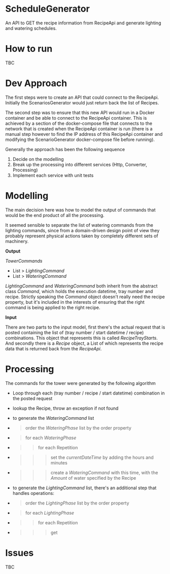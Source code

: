 # ScheduleGenerator
An API to GET the recipe information from RecipeApi and generate lighting and watering schedules.

# How to run
TBC

# Dev Approach
The first steps were to create an API that could connect to the RecipeApi. Initially the ScenariosGenerator would just return back the list of Recipes.

The second step was to ensure that this new API would run in a Docker container and be able to connect to the RecipeApi container. This is achieved by a section of the docker-compose file that connects to the network that is created when the RecipeApi container is run (there is a manual step however to find the IP address of this RecipeApi container and modifying the ScenarioGenerator docker-compose file before running).

Generally the approach has been the following sequence
1. Decide on the modelling
2. Break up the processing into different services (Http, Converter, Processing)
3. Implement each service with unit tests

# Modelling
The main decision here was how to model the output of commands that would be the end product of all the processing.

It seemed sensible to separate the list of watering commands from the lighting commands, since from a domain-driven design point of view they probably represent physical actions taken by completely different sets of machinery.

**Output**

_TowerCommands_
* List > _LightingCommand_
* List > _WateringCommand_ 

_LightingCommand_ and _WateringCommand_ both inherit from the abstract class _Command_, which holds the execution datetime, tray number and recipe.
Strictly speaking the _Command_ object doesn't really need the recipe property, but it's included in the interests of ensuring that the right command is being applied to the right recipe.

**Input**

There are two parts to the input model, first there's the actual request that is posted containing the list of (tray number / start datetime / recipe) combinations. This object that represents this is called _RecipeTrayStarts_. And secondly there is a _Recipe_ object, a List of which represents the recipe data that is returned back from the _RecipeApi_.


# Processing
The commands for the tower were generated by the following algorithm
* Loop through each (tray number / recipe / start datetime) combination in the posted request
* lookup the Recipe, throw an exception if not found

* to generate the _WateringCommand_ list
* > order the _WateringPhase_ list by the order property
* > for each _WateringPhase_
* > > for each Repetition
* > > > set the _currentDateTime_ by adding the hours and minutes
* > > > create a _WateringCommand_ with this time, with the _Amount_ of water specified by the Recipe
* to generate the _LightingCommand_ list, there's an additional step that handles operations:
* > order the _LightingPhase_ list by the order property
* > for each _LightingPhase_
* > > for each Repetition
* > > > get 


# Issues
TBC